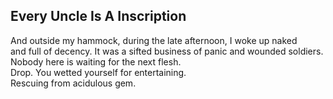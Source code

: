 Every Uncle Is A Inscription
----------------------------
And outside my hammock, during the late afternoon, I woke up naked  
and full of decency. It was a sifted business of panic and wounded soldiers.  
Nobody here is waiting for the next flesh.  
Drop. You wetted yourself for entertaining.  
Rescuing from acidulous gem.  
